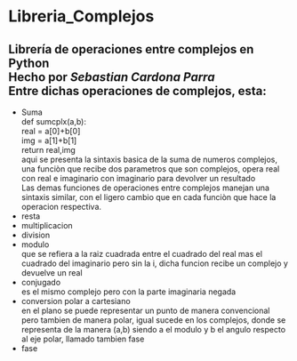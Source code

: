 # Libreria_Complejos
Librería de operaciones entre complejos en Python  
Hecho por *Sebastian Cardona Parra*  
Entre dichas operaciones de complejos, esta:
---
+ Suma  
def sumcplx(a,b):  
    real = a[0]+b[0]  
    img = a[1]+b[1]  
    return real,img  
aqui se presenta la sintaxis basica de la suma de numeros complejos, una funciòn que recibe dos parametros que son complejos, opera real con real e imaginario con imaginario para devolver un resultado  
Las demas funciones de operaciones entre complejos manejan una sintaxis similar, con el ligero cambio que en cada funciòn que hace la operacion respectiva.  
+ resta  
+ multiplicacion  
+ division  
+ modulo  
que se refiera a la raiz cuadrada entre el cuadrado del real mas el cuadrado del imaginario pero sin la i, dicha funcion recibe un complejo y devuelve un real  
+ conjugado  
es el mismo complejo pero con la parte imaginaria negada  
+ conversion polar a cartesiano  
en el plano se puede representar un punto de manera convencional pero tambien de manera polar, igual sucede en los complejos, donde se representa de la manera
(a,b) siendo a el modulo y b el angulo respecto al eje polar, llamado tambien fase  
+ fase  
